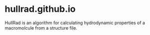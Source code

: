 # hullrad.github.io
HullRad is an algorithm for calculating hydrodynamic properties of a macromolcule from a structure file.
